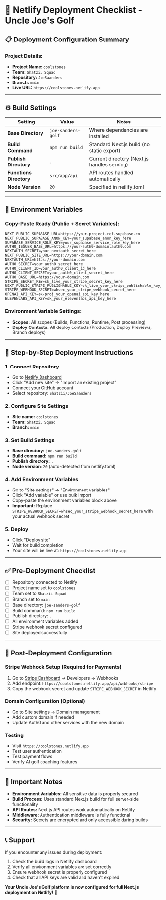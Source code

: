 # 🚀 Netlify Deployment Checklist - Uncle Joe's Golf

## 📋 Deployment Configuration Summary

### **Project Details:**
- **Project Name:** `coolstones`
- **Team:** `Shatzii Squad`
- **Repository:** `JoeSaanders`
- **Branch:** `main`
- **Live URL:** `https://coolstones.netlify.app`

---

## ⚙️ Build Settings

| Setting | Value | Notes |
|---------|-------|-------|
| **Base Directory** | `joe-sanders-golf` | Where dependencies are installed |
| **Build Command** | `npm run build` | Standard Next.js build (no static export) |
| **Publish Directory** | `.` | Current directory (Next.js handles serving) |
| **Functions Directory** | `src/app/api` | API routes handled automatically |
| **Node Version** | `20` | Specified in netlify.toml |

---

## 🔐 Environment Variables

### **Copy-Paste Ready (Public + Secret Variables):**

```
NEXT_PUBLIC_SUPABASE_URL=https://your-project-ref.supabase.co
NEXT_PUBLIC_SUPABASE_ANON_KEY=your_supabase_anon_key_here
SUPABASE_SERVICE_ROLE_KEY=your_supabase_service_role_key_here
AUTH0_ISSUER_BASE_URL=https://your-auth0-domain.auth0.com
NEXTAUTH_SECRET=your_nextauth_secret_here
NEXT_PUBLIC_SITE_URL=https://your-domain.com
NEXTAUTH_URL=https://your-domain.com
AUTH0_SECRET=your_auth0_secret_here
AUTH0_CLIENT_ID=your_auth0_client_id_here
AUTH0_CLIENT_SECRET=your_auth0_client_secret_here
AUTH0_BASE_URL=https://your-domain.com
STRIPE_SECRET_KEY=sk_live_your_stripe_secret_key_here
NEXT_PUBLIC_STRIPE_PUBLISHABLE_KEY=pk_live_your_stripe_publishable_key_here
STRIPE_WEBHOOK_SECRET=whsec_your_stripe_webhook_secret_here
OPENAI_API_KEY=sk-proj_your_openai_api_key_here
ELEVENLABS_API_KEY=sk_your_elevenlabs_api_key_here
```

### **Environment Variable Settings:**
- **Scopes:** All scopes (Builds, Functions, Runtime, Post processing)
- **Deploy Contexts:** All deploy contexts (Production, Deploy Previews, Branch deploys)

---

## 📝 Step-by-Step Deployment Instructions

### **1. Connect Repository**
- Go to [Netlify Dashboard](https://app.netlify.com)
- Click "Add new site" → "Import an existing project"
- Connect your GitHub account
- Select repository: `Shatzii/JoeSaanders`

### **2. Configure Site Settings**
- **Site name:** `coolstones`
- **Team:** `Shatzii Squad`
- **Branch:** `main`

### **3. Set Build Settings**
- **Base directory:** `joe-sanders-golf`
- **Build command:** `npm run build`
- **Publish directory:** `.`
- **Node version:** `20` (auto-detected from netlify.toml)

### **4. Add Environment Variables**
- Go to "Site settings" → "Environment variables"
- Click "Add variable" or use bulk import
- Copy-paste the environment variables block above
- **Important:** Replace `STRIPE_WEBHOOK_SECRET=whsec_your_stripe_webhook_secret_here` with your actual webhook secret

### **5. Deploy**
- Click "Deploy site"
- Wait for build completion
- Your site will be live at: `https://coolstones.netlify.app`

---

## ✅ Pre-Deployment Checklist

- [ ] Repository connected to Netlify
- [ ] Project name set to `coolstones`
- [ ] Team set to `Shatzii Squad`
- [ ] Branch set to `main`
- [ ] Base directory: `joe-sanders-golf`
- [ ] Build command: `npm run build`
- [ ] Publish directory: `.`
- [ ] All environment variables added
- [ ] Stripe webhook secret configured
- [ ] Site deployed successfully

---

## 🔧 Post-Deployment Configuration

### **Stripe Webhook Setup (Required for Payments)**
1. Go to [Stripe Dashboard](https://dashboard.stripe.com) → Developers → Webhooks
2. Add endpoint: `https://coolstones.netlify.app/api/webhooks/stripe`
3. Copy the webhook secret and update `STRIPE_WEBHOOK_SECRET` in Netlify

### **Domain Configuration (Optional)**
- Go to Site settings → Domain management
- Add custom domain if needed
- Update Auth0 and other services with the new domain

### **Testing**
- Visit `https://coolstones.netlify.app`
- Test user authentication
- Test payment flows
- Verify AI golf coaching features

---

## 🚨 Important Notes

- **Environment Variables:** All sensitive data is properly secured
- **Build Process:** Uses standard Next.js build for full server-side functionality
- **API Routes:** Next.js API routes work automatically on Netlify
- **Middleware:** Authentication middleware is fully functional
- **Security:** Secrets are encrypted and only accessible during builds

---

## 📞 Support

If you encounter any issues during deployment:
1. Check the build logs in Netlify dashboard
2. Verify all environment variables are set correctly
3. Ensure webhook secret is properly configured
4. Check that all API keys are valid and haven't expired

**Your Uncle Joe's Golf platform is now configured for full Next.js deployment on Netlify! 🎉**